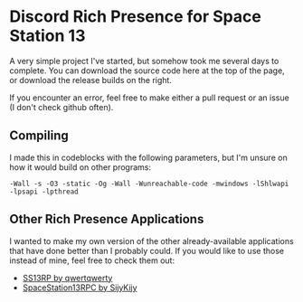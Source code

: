 # Discord Rich Presence for Space Station 13

A very simple project I've started, but somehow took me several days to complete.
You can download the source code here at the top of the page, or download the release builds on the right.

If you encounter an error, feel free to make either a pull request or an issue (I don't check github often).

## Compiling
I made this in codeblocks with the following parameters, but I'm unsure on how it would build on other programs:

`-Wall -s -O3 -static -Og -Wall -Wunreachable-code -mwindows -lShlwapi -lpsapi -lpthread `

## Other Rich Presence Applications
I wanted to make my own version of the other already-available applications that have done better than I probably could.
If you would like to use those instead of mine, feel free to check them out:
- [SS13RP by qwertqwerty](https://github.com/qwertyquerty/ss13rp)
- [SpaceStation13RPC by SijyKijy](https://github.com/SijyKijy/SpaceStation13RPC)
